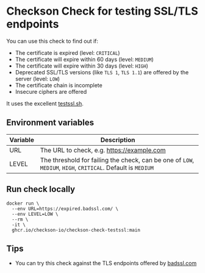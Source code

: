 # Checkson Check for testing SSL/TLS endpoints

You can use this check to find out if:

* The certificate is expired (level: `CRITICAL`)
* The certificate will expire within 60 days (level: `MEDIUM`)
* The certificate will expire within 30 days (level: `HIGH`)
* Deprecated SSL/TLS versions (like `TLS 1`, `TLS 1.1`) are offered by the server (level: `LOW`)
* The certificate chain is incomplete
* Insecure ciphers are offered

It uses the excellent [testssl.sh](https://testssl.sh/).

## Environment variables

| Variable | Description |
|----------|-------------|
| URL      | The URL to check, e.g. https://example.com |
| LEVEL    | The threshold for failing the check, can be one of `LOW`, `MEDIUM`, `HIGH`, `CRITICAL`. Default is `MEDIUM` |

## Run check locally

```
docker run \
  --env URL=https://expired.badssl.com/ \
  --env LEVEL=LOW \
  --rm \
  -it \
  ghcr.io/checkson-io/checkson-check-testssl:main
```

## Tips

* You can try this check against the TLS endpoints offered by [badssl.com](https://badssl.com)
